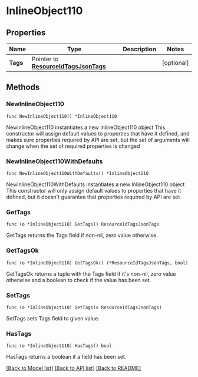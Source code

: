 # InlineObject110

## Properties

Name | Type | Description | Notes
------------ | ------------- | ------------- | -------------
**Tags** | Pointer to [**ResourceIdTagsJsonTags**](__resource___id__tags_json_tags.md) |  | [optional] 

## Methods

### NewInlineObject110

`func NewInlineObject110() *InlineObject110`

NewInlineObject110 instantiates a new InlineObject110 object
This constructor will assign default values to properties that have it defined,
and makes sure properties required by API are set, but the set of arguments
will change when the set of required properties is changed

### NewInlineObject110WithDefaults

`func NewInlineObject110WithDefaults() *InlineObject110`

NewInlineObject110WithDefaults instantiates a new InlineObject110 object
This constructor will only assign default values to properties that have it defined,
but it doesn't guarantee that properties required by API are set

### GetTags

`func (o *InlineObject110) GetTags() ResourceIdTagsJsonTags`

GetTags returns the Tags field if non-nil, zero value otherwise.

### GetTagsOk

`func (o *InlineObject110) GetTagsOk() (*ResourceIdTagsJsonTags, bool)`

GetTagsOk returns a tuple with the Tags field if it's non-nil, zero value otherwise
and a boolean to check if the value has been set.

### SetTags

`func (o *InlineObject110) SetTags(v ResourceIdTagsJsonTags)`

SetTags sets Tags field to given value.

### HasTags

`func (o *InlineObject110) HasTags() bool`

HasTags returns a boolean if a field has been set.


[[Back to Model list]](../README.md#documentation-for-models) [[Back to API list]](../README.md#documentation-for-api-endpoints) [[Back to README]](../README.md)



